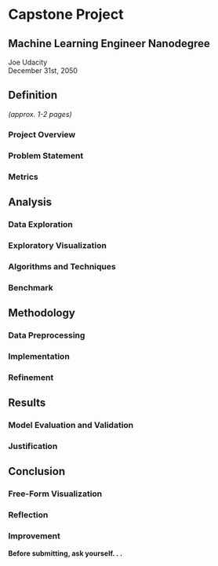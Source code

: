 # Capstone Project
## Machine Learning Engineer Nanodegree
Joe Udacity  
December 31st, 2050

## Definition
_(approx. 1-2 pages)_

### Project Overview
### Problem Statement
### Metrics

## Analysis

### Data Exploration
### Exploratory Visualization
### Algorithms and Techniques
### Benchmark

## Methodology

### Data Preprocessing
### Implementation
### Refinement

## Results

### Model Evaluation and Validation
### Justification

## Conclusion

### Free-Form Visualization
### Reflection
### Improvement

**Before submitting, ask yourself. . .**
